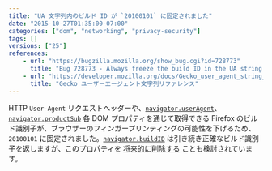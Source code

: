 ```yaml
---
title: "UA 文字列内のビルド ID が `20100101` に固定されました"
date: "2015-10-27T01:35:00-07:00"
categories: ["dom", "networking", "privacy-security"]
tags: []
versions: ["25"]
references:
    - url: "https://bugzilla.mozilla.org/show_bug.cgi?id=728773"
      title: "Bug 728773 - Always freeze the build ID in the UA string at 20100101"
    - url: "https://developer.mozilla.org/docs/Gecko_user_agent_string_reference"
      title: "Gecko ユーザーエージェント文字列リファレンス"
---
```

HTTP `User-Agent` リクエストヘッダーや、[`navigator.userAgent`](https://developer.mozilla.org/docs/Web/API/NavigatorID/userAgent)、[`navigator.productSub`](https://developer.mozilla.org/docs/Web/API/Navigator/productSub) 各 DOM プロパティを通じて取得できる Firefox のビルド識別子が、ブラウザーのフィンガープリンティングの可能性を下げるため、`20100101` に固定されました。[`navigator.buildID`](https://developer.mozilla.org/docs/Web/API/Navigator/buildID) は引き続き正確なビルド識別子を返しますが、このプロパティを [将来的に削除する](https://www.fxsitecompat.dev/ja/docs/2015/navigator-buildid-will-be-removed/) ことも検討されています。
